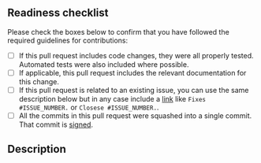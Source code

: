 <!-- prettier-ignore-start -->
<!-- markdownlint-disable-next-line MD041 -->
## Readiness checklist
<!-- prettier-ignore-end -->

Please check the boxes below to confirm that you have followed the
required guidelines for contributions:

- [ ] If this pull request includes code changes, they were all properly tested. Automated tests were also included where possible.
- [ ] If applicable, this pull request includes the relevant documentation for this change.
- [ ] If this pull request is related to an existing issue, you can use the same description below but in any case include a [link](https://docs.github.com/en/issues/tracking-your-work-with-issues/using-issues/linking-a-pull-request-to-an-issue) like `Fixes #ISSUE_NUMBER.` or `Closese #ISSUE_NUMBER.`.
- [ ] All the commits in this pull request were squashed into a single commit. That commit is [signed](https://docs.github.com/en/authentication/managing-commit-signature-verification).

<!-- prettier-ignore-start -->
<!-- markdownlint-disable-next-line MD041 -->
## Description
<!-- prettier-ignore-end -->
